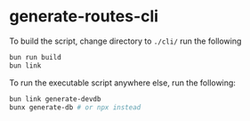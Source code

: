 # generate-routes-cli

To build the script, change directory to `./cli/` run the following

```bash
bun run build
bun link
```

To run the executable script anywhere else, run the following:

```bash
bun link generate-devdb
bunx generate-db # or npx instead
```
